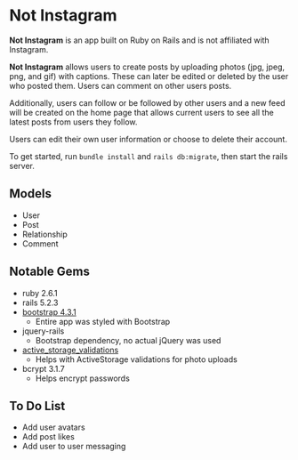 # Not Instagram

**Not Instagram** is an app built on Ruby on Rails and is not affiliated with Instagram.

**Not Instagram** allows users to create posts by uploading photos (jpg, jpeg, png, and gif) with captions. These can later be edited or deleted by the user who posted them. Users can comment on other users posts.

Additionally, users can follow or be followed by other users and a new feed will be created on the home page that allows current users to see all the latest posts from users they follow.

Users can edit their own user information or choose to delete their account.

To get started, run `bundle install` and `rails db:migrate`, then start the rails server.

## Models

- User
- Post
- Relationship
- Comment

## Notable Gems

- ruby 2.6.1
- rails 5.2.3
- [bootstrap 4.3.1](https://github.com/twbs/bootstrap-rubygem)
  - Entire app was styled with Bootstrap
- jquery-rails
  - Bootstrap dependency, no actual jQuery was used
- [active_storage_validations](https://github.com/igorkasyanchuk/active_storage_validations)
  - Helps with ActiveStorage validations for photo uploads
- bcrypt 3.1.7
  - Helps encrypt passwords

## To Do List

- Add user avatars
- Add post likes
- Add user to user messaging
